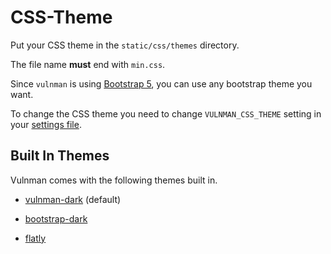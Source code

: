 # CSS-Theme

Put your CSS theme in the `static/css/themes` directory.

The file name **must** end with `min.css`.

Since `vulnman` is using [Bootstrap 5](https://getbootstrap.com/docs/5.0/getting-started/introduction/), you can use any bootstrap theme you want.

To change the CSS theme you need to change `VULNMAN_CSS_THEME` setting in your [settings file](../../getting_started/configuration).


## Built In Themes
Vulnman comes with the following themes built in.

- [vulnman-dark](https://github.com/blockomat2100/vulnman-css-theme) (default)

- [bootstrap-dark](https://github.com/vinorodrigues/bootstrap-dark-5)

- [flatly](https://bootswatch.com/flatly)
